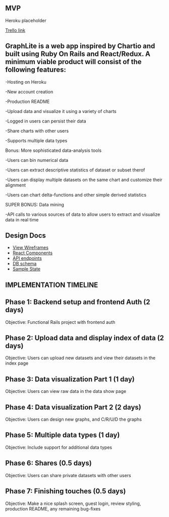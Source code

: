   ## MVP

Heroku placeholder

[Trello link][trello]

[trello]: https://trello.com/b/miqpzc8P/dan-pages-fullstack-project

  ## GraphLite is a web app inspired by Chartio and built using Ruby On Rails and React/Redux. A minimum viable product will consist of the following features:

-Hosting on Heroku

-New account creation

-Production README

-Upload data and visualize it using a variety of charts

-Logged in users can persist their data

-Share charts with other users

-Supports multiple data types

Bonus: More sophisticated data-analysis tools

  -Users can bin numerical data

  -Users can extract descriptive statistics of dataset or subset therof

  -Users can display multiple datasets on the same chart and customize their alignment

  -Users can chart delta-functions and other simple derived statistics

SUPER BONUS: Data mining

  -API calls to various sources of data to allow users to extract and visualize data in real time

  ## Design Docs
  * [View Wireframes][wireframes]
  * [React Components][components]
  * [API endpoints][api-endpoints]
  * [DB schema][schema]
  * [Sample State][sample-state]

  [wireframes]: wireframes
  [components]: component-hierarchy.md
  [sample-state]: sample-state.md
  [api-endpoints]: api-endpoints.md
  [schema]: schema.md


  ## IMPLEMENTATION TIMELINE

  ## Phase 1: Backend setup and frontend Auth (2 days)
Objective: Functional Rails project with frontend auth

  ## Phase 2: Upload data and display index of data (2 days)
Objective: Users can upload new datasets and view their datasets in the index page

  ## Phase 3: Data visualization Part 1 (1 day)
Objective: Users can view raw data in the data show page

  ## Phase 4: Data visualization Part 2 (2 days)
Objective: Users can design new graphs, and C/R/U/D the graphs

  ## Phase 5: Multiple data types (1 day)
Objective: Include support for additional data types

  ## Phase 6: Shares (0.5 days)
Objective: Users can share private datasets with other users

  ## Phase 7: Finishing touches (0.5 days)
Objective: Make a nice splash screen, guest login, review styling, production README, any remaining bug-fixes
